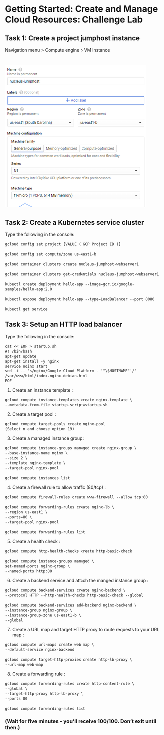 # Getting Started: Create and Manage Cloud Resources: Challenge Lab

## Task 1: Create a project jumphost instance

Navigation menu > Compute engine > VM Instance

# ![img1](./Assets/Q1.png)

## Task 2: Create a Kubernetes service cluster

Type the following in the console:

```
gcloud config set project [VALUE ( GCP Project ID )]

gcloud config set compute/zone us-east1-b

gcloud container clusters create nucleus-jumphost-webserver1

gcloud container clusters get-credentials nucleus-jumphost-webserver1

kubectl create deployment hello-app --image=gcr.io/google-samples/hello-app:2.0

kubectl expose deployment hello-app --type=LoadBalancer --port 8080

kubectl get service
```

## Task 3: Setup an HTTP load balancer

Type the following in the console:

```
cat << EOF > startup.sh
#! /bin/bash
apt-get update
apt-get install -y nginx
service nginx start
sed -i -- 's/nginx/Google Cloud Platform - '"\$HOSTNAME"'/' /var/www/html/index.nginx-debian.html
EOF
```

1. Create an instance template :

```
gcloud compute instance-templates create nginx-template \
--metadata-from-file startup-script=startup.sh
```

2. Create a target pool :

```
gcloud compute target-pools create nginx-pool
(Select n and choose option 19)
```

3. Create a managed instance group :

```
gcloud compute instance-groups managed create nginx-group \
--base-instance-name nginx \
--size 2 \
--template nginx-template \
--target-pool nginx-pool

gcloud compute instances list
```

4. Create a firewall rule to allow traffic (80/tcp) :

```
gcloud compute firewall-rules create www-firewall --allow tcp:80

gcloud compute forwarding-rules create nginx-lb \
--region us-east1 \
--ports=80 \
--target-pool nginx-pool

gcloud compute forwarding-rules list
```

5. Create a health check :

```
gcloud compute http-health-checks create http-basic-check

gcloud compute instance-groups managed \
set-named-ports nginx-group \
--named-ports http:80
```

6. Create a backend service and attach the manged instance group :

```
gcloud compute backend-services create nginx-backend \
--protocol HTTP --http-health-checks http-basic-check --global

gcloud compute backend-services add-backend nginx-backend \
--instance-group nginx-group \
--instance-group-zone us-east1-b \
--global
```

7. Create a URL map and target HTTP proxy to route requests to your URL map :

```
gcloud compute url-maps create web-map \
--default-service nginx-backend

gcloud compute target-http-proxies create http-lb-proxy \
--url-map web-map
```

8. Create a forwarding rule :

```
gcloud compute forwarding-rules create http-content-rule \
--global \
--target-http-proxy http-lb-proxy \
--ports 80

gcloud compute forwarding-rules list
```

### (Wait for five minutes - you’ll receive 100/100. Don’t exit until then.)

